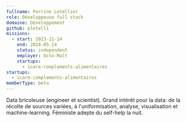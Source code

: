 ```yaml
---
fullname: Perrine Letellier
role: Développeuse full stack
domaine: Développement
github: pletelli
missions:
  - start: 2023-11-14
    end: 2024-05-14
    status: independent
    employer: Octo-Malt
    startups:
      - icare-complements-alimentaires
startups:
  - icare-complements-alimentaires
memberType: beta
---
```

Data bricoleuse (engineer et scientist). Grand intérêt pour la data: de la récolte
  de sources variées, à l'uniformisation, analyse, visualisation et machine-learning.
  Féministe adepte du self-help la nuit.
